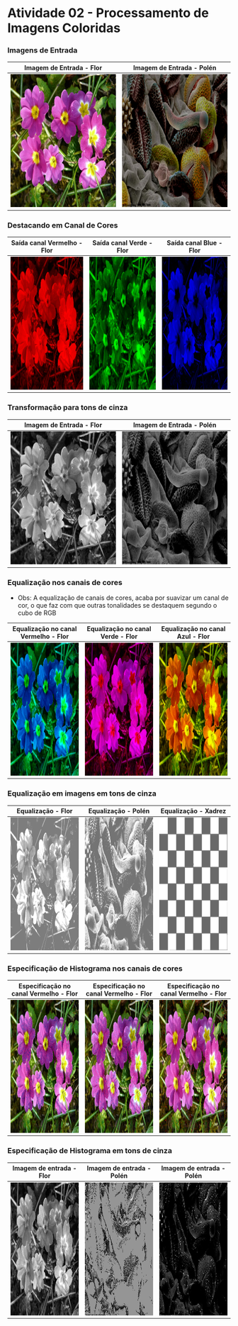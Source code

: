 # Atividade 02 - Processamento de Imagens Coloridas

### Imagens de Entrada
|  Imagem de Entrada - Flor                         | Imagem de Entrada - Polén                    |
|---------------------------------------------------|---------------------------|
|  <img src="./src/imagens/entrada/flores.png" width="300" height="300"> |<img src="./src/imagens/entrada/flor_microscopica.png" width="300" height="300"> |

### Destacando em Canal de Cores
|  Saída canal Vermelho - Flor                     | Saída canal Verde - Flor                    | Saída canal Blue - Flor                     |
|--------------------------------------------------|---------------------------------------------|---------------------------------------------|
| <img src="./src/imagens/canais/imagem_canal_r_flores.png" width="300" height="300"> | <img src="./src/imagens/canais/imagem_canal_g_flores.png" width="300" height="300"> | <img src="./src/imagens/canais/imagem_canal_b_flores.png" width="300" height="300"> |

### Transformação para tons de cinza
|  Imagem de Entrada - Flor                         | Imagem de Entrada - Polén                    |
|---------------------------------------------------|----------------------------------------------|
|  <img src="./src/imagens/preto_branco/imagem_preto_branco_flores.png" width="300" height="300"> |<img src="./src/imagens/preto_branco/imagem_preto_branco_flor_microscopica.png" width="300" height="300"> |

### Equalização nos canais de cores

 - Obs: A equalização de canais de cores, acaba por suavizar um canal de cor, o que faz com que outras tonalidades se destaquem segundo o cubo de RGB

|  Equalização no canal Vermelho - Flor                |  Equalização no canal Verde - Flor                   |  Equalização no canal Azul - Flor                    |
|------------------------------------------------------|------------------------------------------------------|------------------------------------------------------|
| <img src="./src/imagens/equalizada_canal_cor/imagem_equalizada_canal_cor_R_flores.png" width="300" height="300"> | <img src="./src/imagens/equalizada_canal_cor/imagem_equalizada_canal_cor_G_flores.png" width="300" height="300"> | <img src="./src/imagens/equalizada_canal_cor/imagem_equalizada_canal_cor_B_flores.png" width="300" height="300"> |

### Equalização em imagens em tons de cinza
|  Equalização - Flor                |  Equalização - Polén                   |  Equalização - Xadrez                    |
|------------------------------------|----------------------------------------|------------------------------------------|
| <img src="./src/imagens/equalizadas/equalizada_flores_cinza_escurecida_contraste.png" width="300" height="300"> | <img src="./src/imagens/equalizadas/equalizada_flor_microscopica_escurecida_cinza.png" width="300" height="300"> | <img src="./src/imagens/equalizadas/equalizada_xadrez.png" width="300" height="300"> |

### Especificação de Histograma nos canais de cores
|  Especificação no canal Vermelho - Flor  |  Especificação no canal Vermelho - Flor  |  Especificação no canal Vermelho - Flor  |
|------------------------------------------|------------------------------------------|------------------------------------------|
| <img src="./src/imagens/especificada_canal_cor/imagem_especificada_em_canal_cor_R_flores.png" width="300" height="300"> | <img src="./src/imagens/especificada_canal_cor/imagem_especificada_em_canal_cor_R_flores_01.png" width="300" height="300"> | <img src="./src/imagens/especificada_canal_cor/imagem_especificada_em_canal_cor_R_flores_02.png" width="300" height="300"> |


### Especificação de Histograma em tons de cinza
|  Imagem de entrada - Flor  |  Imagem de entrada - Polén    |  Imagem de entrada - Polén    |
|----------------------------|-------------------------------|-------------------------------|
| <img src="./src/imagens/especificadas/especificadas_flores_cinza_clara.png" width="300" height="300"> | <img src="./src/imagens/especificadas/especificadas_flor_microscopica_cinza_escurecida_contraste.png" width="300" height="300"> | <img src="./src/imagens/especificadas/especificadas_flor_microscopica_escurecida_cinza.png" width="300" height="300"> |